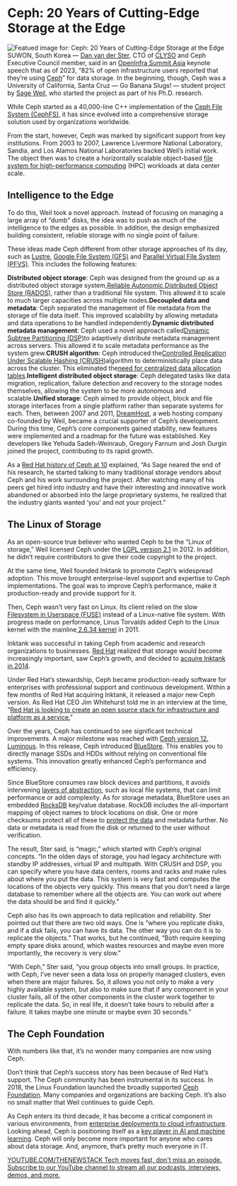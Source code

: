 # Ceph: 20 Years of Cutting-Edge Storage at the Edge
![Featued image for: Ceph: 20 Years of Cutting-Edge Storage at the Edge](https://cdn.thenewstack.io/media/2024/09/47f68405-ceph-1024x683.png)
SUWON, South Korea — [Dan van der Ster](https://www.linkedin.com/in/dan-vanderster/), CTO of [CLYSO](https://www.clyso.com/en/) and Ceph Executive Council member, said in an [OpenInfra Summit Asia](https://2024.openinfraasia.org/) keynote speech that as of 2023, “82% of open infrastructure users reported that they’re using [Ceph](https://ceph.io/en/)” for data storage. In the beginning, though, Ceph was a University of California, Santa Cruz — Go Banana Slugs! — student project by [Sage Weil](https://www.linkedin.com/in/sageweil/), who started the project as part of his Ph.D. research.

While Ceph started as a 40,000-line C++ implementation of the [Ceph File System (CephFS)](https://docs.ceph.com/en/reef/cephfs), it has since evolved into a comprehensive storage solution used by organizations worldwide.

From the start, however, Ceph was marked by significant support from key institutions. From 2003 to 2007, Lawrence Livermore National Laboratory, Sandia, and Los Alamos National Laboratories backed Weil’s initial work. The object then was to create a horizontally scalable object-based [file system for high-performance computing](https://thenewstack.io/apptainer-a-container-system-for-high-performance-computing/) (HPC) workloads at data center scale.

## Intelligence to the Edge
To do this, Weil took a novel approach. Instead of focusing on managing a large array of “dumb” disks, the idea was to push as much of the intelligence to the edges as possible. In addition, the design emphasized building consistent, reliable storage with no single point of failure.

These ideas made Ceph different from other storage approaches of its day, such as [Lustre](https://www.lustre.org/), [Google File System (GFS)](https://research.google.com/archive/gfs-sosp2003.pdf) and [Parallel Virtual File System (PFVS)](https://techcommunity.microsoft.com/t5/azure-high-performance-computing/parallel-file-systems-for-hpc-storage-on-azure/ba-p/306223). This includes the following features:

**Distributed object storage**: Ceph was designed from the ground up as a distributed object storage system,[Reliable Autonomic Distributed Object Store (RADOS)](https://www.oreilly.com/library/view/learning-ceph/9781787127913/68e88b41-adc3-411a-828d-6c96ab0c5d7a.xhtml), rather than a traditional file system. This allowed it to scale to much larger capacities across multiple nodes.**Decoupled data and metadata**: Ceph separated the management of file metadata from the storage of file data itself. This improved scalability by allowing metadata and data operations to be handled independently.**Dynamic distributed metadata management**: Ceph used a novel approach called[Dynamic Subtree Partitioning (DSP)](https://docs.ceph.com/en/reef/cephfs/dynamic-metadata-management/)to adaptively distribute metadata management across servers. This allowed it to scale metadata performance as the system grew.**CRUSH algorithm**: Ceph introduced the[Controlled Replication Under Scalable Hashing (CRUSH)](https://ceph.com/assets/pdfs/weil-crush-sc06.pdf)algorithm to deterministically place data across the cluster. This eliminated the[need for centralized data allocation tables](https://thenewstack.io/3-reasons-we-need-data-protection-in-kubernetes/).**Intelligent distributed object storage**: Ceph delegated tasks like data migration, replication, failure detection and recovery to the storage nodes themselves, allowing the system to be more autonomous and scalable.**Unified storage**: Ceph aimed to provide object, block and file storage interfaces from a single platform rather than separate systems for each.
Then, between 2007 and 2011, [DreamHost](https://www.dreamhost.com/), a web hosting company co-founded by Weil, became a crucial supporter of Ceph’s development. During this time, Ceph’s core components gained stability, new features were implemented and a roadmap for the future was established. Key developers like Yehuda Sadeh-Weinraub, Gregory Farnum and Josh Durgin joined the project, contributing to its rapid growth.

As a [Red Hat history of Ceph at 10](https://www.redhat.com/en/blog/ceph-turns-10-look-back) explained, “As Sage neared the end of his research, he started talking to many traditional storage vendors about Ceph and his work surrounding the project. After watching many of his peers get hired into industry and have their interesting and innovative work abandoned or absorbed into the large proprietary systems, he realized that the industry giants wanted ‘you’ and not your project.”

## The Linux of Storage
As an open-source true believer who wanted Ceph to be the “Linux of storage,” Weil licensed Ceph under the [LGPL version 2.1](https://www.gnu.org/licenses/old-licenses/lgpl-2.1.en.html) in 2012. In addition, he didn’t require contributors to give their code copyright to the project.

At the same time, Weil founded Inktank to promote Ceph’s widespread adoption. This move brought enterprise-level support and expertise to Ceph implementations. The goal was to improve Ceph’s performance, make it production-ready and provide support for it.

Then, Ceph wasn’t very fast on Linux. Its client relied on the slow [Filesystem in Userspace (FUSE)](https://www.kernel.org/doc/html/latest/filesystems/fuse.html) instead of a Linux-native file system. With progress made on performance, Linus Torvalds added Ceph to the Linux kernel with the mainline[ 2.6.34 kernel](https://kernelnewbies.org/Linux_2_6_34) in 2011.

Inktank was successful in taking Ceph from academic and research organizations to businesses. [Red Hat](https://www.openshift.com/try?utm_content=inline+mention) realized that storage would become increasingly important, saw Ceph’s growth, and decided to [acquire Inktank in 2014](https://thenewstack.io/red-hat-seeks-to-bolster-openstack-position-with-inktank-acquisition/).

Under Red Hat’s stewardship, Ceph became production-ready software for enterprises with professional support and continuous development. Within a few months of Red Hat acquiring Inktank, it released a major new Ceph version. As Red Hat CEO Jim Whitehurst told me in an interview at the time, “[Red Hat is looking to create an open source stack for infrastructure and platform as a service.](https://www.zdnet.com/article/red-hat-releases-inktank-ceph-enterprise-1-2/)”

Over the years, Ceph has continued to see significant technical improvements. A major milestone was reached with [Ceph version 12. Luminous](https://docs.ceph.com/en/latest/releases/luminous). In this release, Ceph introduced [BlueStore](https://docs.ceph.com/en/latest/rados/configuration/storage-devices/). This enables you to directly manage SSDs and HDDs without relying on conventional file systems. This innovation greatly enhanced Ceph’s performance and efficiency.

Since BlueStore consumes raw block devices and partitions, it avoids intervening [layers of abstraction](https://thenewstack.io/why-your-code-needs-abstraction-layers/), such as local file systems, that can limit performance or add complexity. As for storage metadata, BlueStore uses an embedded [RocksDB](http://rocksdb.org/) key/value database. RockDB includes the all-important mapping of object names to block locations on disk. One or more checksums protect all of these to [protect the data](https://thenewstack.io/the-data-protection-challenges-of-kubernetes/) and metadata further. No data or metadata is read from the disk or returned to the user without verification.

The result, Ster said, is “magic,” which started with Ceph’s original concepts. “In the olden days of storage, you had legacy architecture with standby IP addresses, virtual IP and multipath. With CRUSH and DSP, you can specify where you have data centers, rooms and racks and make rules about where you put the data. This system is very fast and computes the locations of the objects very quickly. This means that you don’t need a large database to remember where all the objects are. You can work out where the data should be and find it quickly.”

Ceph also has its own approach to data replication and reliability. Ster pointed out that there are two old ways. One is “where you replicate disks, and if a disk fails, you can have its data. The other way you can do it is to replicate the objects.” That works, but he continued, “Both require keeping empty spare disks around, which wastes resources and maybe even more importantly, the recovery is very slow.”

“With Ceph,” Ster said, “you group objects into small groups. In practice, with Ceph, I’ve never seen a data loss on properly managed clusters, even when there are major failures. So, it allows you not only to make a very highly available system, but also to make sure that if any component in your cluster fails, all of the other components in the cluster work together to replicate the data. So, in real life, it doesn’t take hours to rebuild after a failure. It takes maybe one minute or maybe even 30 seconds.”

## The Ceph Foundation
With numbers like that, it’s no wonder many companies are now using Ceph.

Don’t think that Ceph’s success story has been because of Red Hat’s support. The Ceph community has been instrumental in its success. In 2018, the Linux Foundation launched the broadly supported [Ceph Foundation](https://ceph.io/en/foundation/). Many companies and organizations are backing Ceph. It’s also no small matter that Weil continues to guide Ceph.

As Ceph enters its third decade, it has become a critical component in various environments, from [enterprise deployments to cloud infrastructure](https://thenewstack.io/tutorial-configure-deploy-an-edge-application-on-cloud-native-edge-infrastructure/). Looking ahead, Ceph is positioning itself as a [key player in AI and machine learning](https://thenewstack.io/better-data-logistics-is-the-key-to-effective-machine-learning/). Ceph will only become more important for anyone who cares about data storage. And, anymore, that’s pretty much everyone in IT.

[
YOUTUBE.COM/THENEWSTACK
Tech moves fast, don't miss an episode. Subscribe to our YouTube
channel to stream all our podcasts, interviews, demos, and more.
](https://youtube.com/thenewstack?sub_confirmation=1)